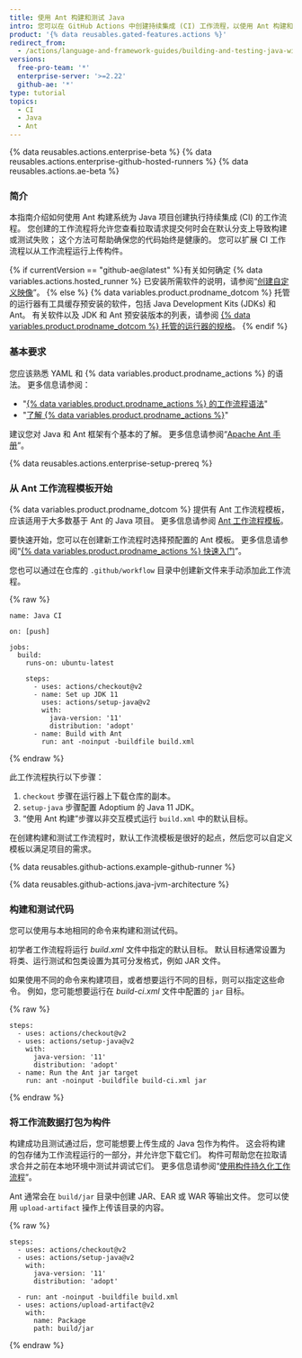```yaml
---
title: 使用 Ant 构建和测试 Java
intro: 您可以在 GitHub Actions 中创建持续集成 (CI) 工作流程，以使用 Ant 构建和测试 Java 项目。
product: '{% data reusables.gated-features.actions %}'
redirect_from:
  - /actions/language-and-framework-guides/building-and-testing-java-with-ant
versions:
  free-pro-team: '*'
  enterprise-server: '>=2.22'
  github-ae: '*'
type: tutorial
topics:
  - CI
  - Java
  - Ant
---
```


{% data reusables.actions.enterprise-beta %}
{% data reusables.actions.enterprise-github-hosted-runners %}
{% data reusables.actions.ae-beta %}

### 简介

本指南介绍如何使用 Ant 构建系统为 Java 项目创建执行持续集成 (CI) 的工作流程。 您创建的工作流程将允许您查看拉取请求提交何时会在默认分支上导致构建或测试失败； 这个方法可帮助确保您的代码始终是健康的。 您可以扩展 CI 工作流程以从工作流程运行上传构件。

{% if currentVersion == "github-ae@latest" %}有关如何确定 {% data variables.actions.hosted_runner %} 已安装所需软件的说明，请参阅“[创建自定义映像](/actions/using-github-hosted-runners/creating-custom-images)”。
{% else %}
{% data variables.product.prodname_dotcom %} 托管的运行器有工具缓存预安装的软件，包括 Java Development Kits (JDKs) 和 Ant。 有关软件以及 JDK 和 Ant 预安装版本的列表，请参阅 [{% data variables.product.prodname_dotcom %} 托管的运行器的规格](/actions/reference/specifications-for-github-hosted-runners/#supported-software)。
{% endif %}

### 基本要求

您应该熟悉 YAML 和 {% data variables.product.prodname_actions %} 的语法。 更多信息请参阅：
- "[{% data variables.product.prodname_actions %} 的工作流程语法](/actions/automating-your-workflow-with-github-actions/workflow-syntax-for-github-actions)"
- "[了解 {% data variables.product.prodname_actions %}](/actions/learn-github-actions)"

建议您对 Java 和 Ant 框架有个基本的了解。 更多信息请参阅“[Apache Ant 手册](https://ant.apache.org/manual/)”。

{% data reusables.actions.enterprise-setup-prereq %}

### 从 Ant 工作流程模板开始

{% data variables.product.prodname_dotcom %} 提供有 Ant 工作流程模板，应该适用于大多数基于 Ant 的 Java 项目。 更多信息请参阅 [Ant 工作流程模板](https://github.com/actions/starter-workflows/blob/main/ci/ant.yml)。

要快速开始，您可以在创建新工作流程时选择预配置的 Ant 模板。 更多信息请参阅“[{% data variables.product.prodname_actions %} 快速入门](/actions/quickstart)”。

您也可以通过在仓库的 `.github/workflow` 目录中创建新文件来手动添加此工作流程。

{% raw %}
```yaml{:copy}
name: Java CI

on: [push]

jobs:
  build:
    runs-on: ubuntu-latest

    steps:
      - uses: actions/checkout@v2
      - name: Set up JDK 11
        uses: actions/setup-java@v2
        with:
          java-version: '11'
          distribution: 'adopt'
      - name: Build with Ant
        run: ant -noinput -buildfile build.xml
```
{% endraw %}

此工作流程执行以下步骤：

1. `checkout` 步骤在运行器上下载仓库的副本。
2. `setup-java` 步骤配置 Adoptium 的 Java 11 JDK。
3. “使用 Ant 构建”步骤以非交互模式运行 `build.xml` 中的默认目标。

在创建构建和测试工作流程时，默认工作流模板是很好的起点，然后您可以自定义模板以满足项目的需求。

{% data reusables.github-actions.example-github-runner %}

{% data reusables.github-actions.java-jvm-architecture %}

### 构建和测试代码

您可以使用与本地相同的命令来构建和测试代码。

初学者工作流程将运行 _build.xml_ 文件中指定的默认目标。  默认目标通常设置为将类、运行测试和包类设置为其可分发格式，例如 JAR 文件。

如果使用不同的命令来构建项目，或者想要运行不同的目标，则可以指定这些命令。 例如，您可能想要运行在 _build-ci.xml_ 文件中配置的 `jar` 目标。

{% raw %}
```yaml{:copy}
steps:
  - uses: actions/checkout@v2
  - uses: actions/setup-java@v2
    with:
      java-version: '11'
      distribution: 'adopt'
  - name: Run the Ant jar target
    run: ant -noinput -buildfile build-ci.xml jar
```
{% endraw %}

### 将工作流数据打包为构件

构建成功且测试通过后，您可能想要上传生成的 Java 包作为构件。 这会将构建的包存储为工作流程运行的一部分，并允许您下载它们。 构件可帮助您在拉取请求合并之前在本地环境中测试并调试它们。 更多信息请参阅“[使用构件持久化工作流程](/actions/automating-your-workflow-with-github-actions/persisting-workflow-data-using-artifacts)”。

Ant 通常会在 `build/jar` 目录中创建 JAR、EAR 或 WAR 等输出文件。 您可以使用 `upload-artifact` 操作上传该目录的内容。

{% raw %}
```yaml{:copy}
steps:
  - uses: actions/checkout@v2
  - uses: actions/setup-java@v2
    with:
      java-version: '11'
      distribution: 'adopt'

  - run: ant -noinput -buildfile build.xml
  - uses: actions/upload-artifact@v2
    with:
      name: Package
      path: build/jar
```
{% endraw %}
